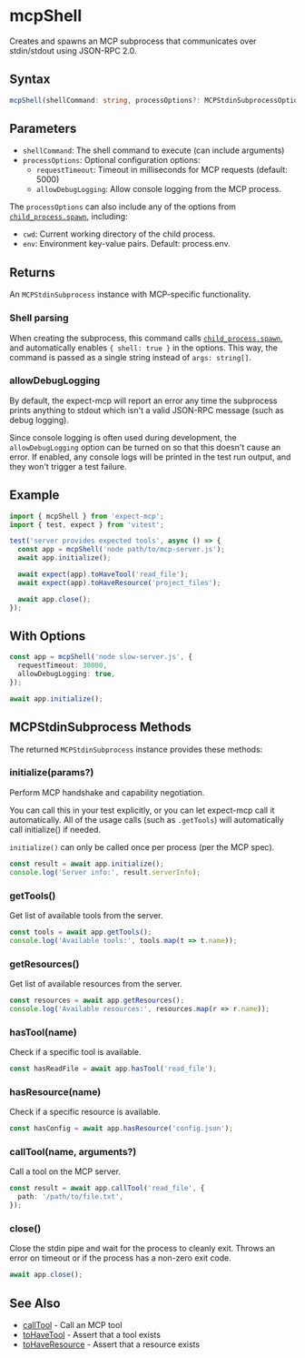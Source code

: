 # mcpShell

Creates and spawns an MCP subprocess that communicates over stdin/stdout using JSON-RPC 2.0.

## Syntax

```ts
mcpShell(shellCommand: string, processOptions?: MCPStdinSubprocessOptions)
```

## Parameters

- `shellCommand`: The shell command to execute (can include arguments)
- `processOptions`: Optional configuration options:
  - `requestTimeout`: Timeout in milliseconds for MCP requests (default: 5000)
  - `allowDebugLogging`: Allow console logging from the MCP process.

The `processOptions` can also include any of the options from [`child_process.spawn`](https://nodejs.org/api/child_process.html#child_processspawncommand-args-options), including:

 - `cwd`: Current working directory of the child process.
 - `env`: Environment key-value pairs. Default: process.env.

## Returns

An `MCPStdinSubprocess` instance with MCP-specific functionality.

### Shell parsing

When creating the subprocess, this command calls [`child_process.spawn`](https://nodejs.org/api/child_process.html#child_processspawncommand-args-options),
and automatically enables `{ shell: true }` in the options. This way, the command is passed as a single string instead of `args: string[]`.

### allowDebugLogging

By default, the expect-mcp will report an error any time the subprocess prints anything to stdout
which isn't a valid JSON-RPC message (such as debug logging).

Since console logging is often used during development, the `allowDebugLogging` option can be turned on
so that this doesn't cause an error. If enabled, any console logs will be printed in the test run output,
and they won't trigger a test failure.

## Example

```ts
import { mcpShell } from 'expect-mcp';
import { test, expect } from 'vitest';

test('server provides expected tools', async () => {
  const app = mcpShell('node path/to/mcp-server.js');
  await app.initialize();

  await expect(app).toHaveTool('read_file');
  await expect(app).toHaveResource('project_files');

  await app.close();
});
```

## With Options

```ts
const app = mcpShell('node slow-server.js', {
  requestTimeout: 30000,
  allowDebugLogging: true,
});

await app.initialize();
```

## MCPStdinSubprocess Methods

The returned `MCPStdinSubprocess` instance provides these methods:

### initialize(params?)

Perform MCP handshake and capability negotiation.

You can call this in your test explicitly, or you can let expect-mcp call it automatically.
All of the usage calls (such as `.getTools`) will automatically call initialize() if needed.

`initialize()` can only be called once per process (per the MCP spec).

```ts
const result = await app.initialize();
console.log('Server info:', result.serverInfo);
```

### getTools()

Get list of available tools from the server.

```ts
const tools = await app.getTools();
console.log('Available tools:', tools.map(t => t.name));
```

### getResources()

Get list of available resources from the server.

```ts
const resources = await app.getResources();
console.log('Available resources:', resources.map(r => r.name));
```

### hasTool(name)

Check if a specific tool is available.

```ts
const hasReadFile = await app.hasTool('read_file');
```

### hasResource(name)

Check if a specific resource is available.

```ts
const hasConfig = await app.hasResource('config.json');
```

### callTool(name, arguments?)

Call a tool on the MCP server.

```ts
const result = await app.callTool('read_file', {
  path: '/path/to/file.txt',
});
```

### close()

Close the stdin pipe and wait for the process to cleanly exit. Throws an error on timeout or if the
process has a non-zero exit code.

```ts
await app.close();
```

## See Also

- [callTool](callTool) - Call an MCP tool
- [toHaveTool](toHaveTool) - Assert that a tool exists
- [toHaveResource](toHaveResource) - Assert that a resource exists
